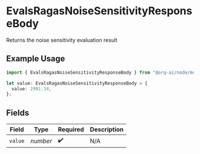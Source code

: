 # EvalsRagasNoiseSensitivityResponseBody

Returns the noise sensitivity evaluation result

## Example Usage

```typescript
import { EvalsRagasNoiseSensitivityResponseBody } from "@orq-ai/node/models/operations";

let value: EvalsRagasNoiseSensitivityResponseBody = {
  value: 2991.34,
};
```

## Fields

| Field              | Type               | Required           | Description        |
| ------------------ | ------------------ | ------------------ | ------------------ |
| `value`            | *number*           | :heavy_check_mark: | N/A                |